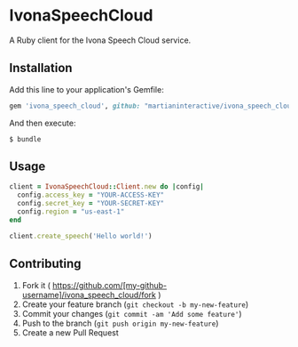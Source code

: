 # IvonaSpeechCloud

A Ruby client for the Ivona Speech Cloud service.

## Installation

Add this line to your application's Gemfile:

```ruby
gem 'ivona_speech_cloud', github: "martianinteractive/ivona_speech_cloud"
```

And then execute:

    $ bundle

## Usage

```ruby
client = IvonaSpeechCloud::Client.new do |config|
  config.access_key = "YOUR-ACCESS-KEY"
  config.secret_key = "YOUR-SECRET-KEY"
  config.region = "us-east-1"
end

client.create_speech('Hello world!')
```

## Contributing

1. Fork it ( https://github.com/[my-github-username]/ivona_speech_cloud/fork )
2. Create your feature branch (`git checkout -b my-new-feature`)
3. Commit your changes (`git commit -am 'Add some feature'`)
4. Push to the branch (`git push origin my-new-feature`)
5. Create a new Pull Request
